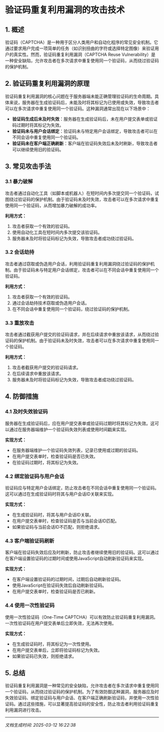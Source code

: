 # 验证码重复利用漏洞的攻击技术

## 1. 概述

验证码（CAPTCHA）是一种用于区分人类用户和自动化程序的常见安全机制。它通过要求用户完成一项简单的任务（如识别扭曲的字符或选择特定图像）来验证用户的真实性。然而，验证码重复利用漏洞（CAPTCHA Reuse Vulnerability）是一种安全缺陷，允许攻击者在多次请求中重复使用同一个验证码，从而绕过验证码的保护机制。

## 2. 验证码重复利用漏洞的原理

验证码重复利用漏洞的核心问题在于服务器端未能正确管理验证码的生命周期。具体来说，服务器在生成验证码后，未能及时将其标记为已使用或失效，导致攻击者可以在多次请求中重复使用同一个验证码。这种漏洞通常出现在以下场景中：

- **验证码生成后未及时失效**：服务器在生成验证码后，未在用户提交表单或验证码过期时将其标记为失效。
- **验证码未与用户会话绑定**：验证码未与特定用户会话绑定，导致攻击者可以在不同会话中重复使用同一个验证码。
- **验证码未在客户端正确刷新**：客户端在验证码失效后未及时刷新，导致攻击者可以继续使用旧的验证码。

## 3. 常见攻击手法

### 3.1 暴力破解

攻击者通过自动化工具（如脚本或机器人）在短时间内多次提交同一个验证码，试图绕过验证码的保护机制。由于验证码未及时失效，攻击者可以在多次请求中重复使用同一个验证码，从而增加暴力破解的成功率。

**利用方式：**
1. 攻击者获取一个有效的验证码。
2. 使用自动化工具在短时间内多次提交该验证码。
3. 服务器未及时将验证码标记为失效，导致攻击者成功绕过验证码。

### 3.2 会话劫持

攻击者通过窃取或伪造用户会话，利用验证码重复利用漏洞绕过验证码的保护机制。由于验证码未与特定用户会话绑定，攻击者可以在不同会话中重复使用同一个验证码。

**利用方式：**
1. 攻击者获取一个有效的验证码。
2. 通过会话劫持技术窃取或伪造用户会话。
3. 在不同会话中重复使用同一个验证码，绕过验证码的保护机制。

### 3.3 重放攻击

攻击者通过截获用户提交的验证码请求，并在后续请求中重放该请求，从而绕过验证码的保护机制。由于验证码未及时失效，攻击者可以在多次请求中重复使用同一个验证码。

**利用方式：**
1. 攻击者截获用户提交的验证码请求。
2. 在后续请求中重放该请求。
3. 服务器未及时将验证码标记为失效，导致攻击者成功绕过验证码。

## 4. 防御措施

### 4.1 及时失效验证码

服务器在生成验证码后，应在用户提交表单或验证码过期时将其标记为失效。这可以通过在服务器端维护一个验证码失效列表或使用时间戳来实现。

**实现方式：**
- 在服务器端维护一个验证码失效列表，记录已使用或过期的验证码。
- 在用户提交表单时，检查验证码是否已失效。
- 在验证码过期时，将其标记为失效。

### 4.2 绑定验证码与用户会话

验证码应与特定用户会话绑定，防止攻击者在不同会话中重复使用同一个验证码。这可以通过在生成验证码时将其与用户会话ID关联来实现。

**实现方式：**
- 在生成验证码时，将其与用户会话ID关联。
- 在用户提交表单时，检查验证码是否与当前会话ID匹配。
- 如果验证码与当前会话ID不匹配，则拒绝请求。

### 4.3 客户端验证码刷新

客户端在验证码失效后应及时刷新，防止攻击者继续使用旧的验证码。这可以通过在客户端设置验证码的过期时间或使用JavaScript自动刷新验证码来实现。

**实现方式：**
- 在客户端设置验证码的过期时间，过期后自动刷新验证码。
- 使用JavaScript在验证码失效后自动刷新验证码。
- 在用户提交表单时，检查验证码是否已刷新。

### 4.4 使用一次性验证码

使用一次性验证码（One-Time CAPTCHA）可以有效防止验证码重复利用漏洞。一次性验证码在用户提交表单后立即失效，无法再次使用。

**实现方式：**
- 在生成验证码时，将其标记为一次性使用。
- 在用户提交表单后，立即将验证码标记为失效。
- 如果验证码已失效，则拒绝请求。

## 5. 总结

验证码重复利用漏洞是一种常见的安全缺陷，允许攻击者在多次请求中重复使用同一个验证码，从而绕过验证码的保护机制。为了有效防御这种漏洞，服务器应及时失效验证码、绑定验证码与用户会话、在客户端正确刷新验证码，并使用一次性验证码。通过这些措施，可以显著提高验证码的安全性，防止攻击者利用验证码重复利用漏洞进行攻击。

---

*文档生成时间: 2025-03-12 16:22:38*



















